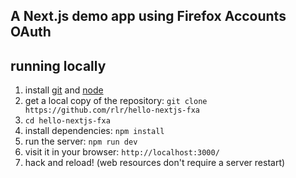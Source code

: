 ## A Next.js demo app using Firefox Accounts OAuth

## running locally

1. install [git] and [node]
1. get a local copy of the repository: `git clone https://github.com/rlr/hello-nextjs-fxa`
1. `cd hello-nextjs-fxa`
1. install dependencies: `npm install`
1. run the server: `npm run dev`
1. visit it in your browser: `http://localhost:3000/`
1. hack and reload! (web resources don't require a server restart)

[git]: http://git-scm.org
[node]: http://nodejs.org
